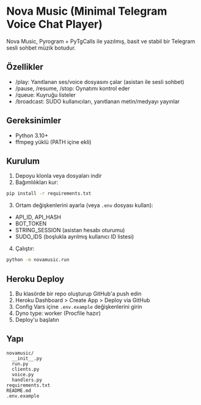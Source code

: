 # Nova Music (Minimal Telegram Voice Chat Player)

Nova Music, Pyrogram + PyTgCalls ile yazılmış, basit ve stabil bir Telegram sesli sohbet müzik botudur.

## Özellikler
- /play: Yanıtlanan ses/voice dosyasını çalar (asistan ile sesli sohbet)
- /pause, /resume, /stop: Oynatımı kontrol eder
- /queue: Kuyruğu listeler
- /broadcast: SUDO kullanıcıları, yanıtlanan metin/medyayı yayınlar

## Gereksinimler
- Python 3.10+
- ffmpeg yüklü (PATH içine ekli)

## Kurulum
1. Depoyu klonla veya dosyaları indir
2. Bağımlılıkları kur:
```bash
pip install -r requirements.txt
```
3. Ortam değişkenlerini ayarla (veya `.env` dosyası kullan):
- API_ID, API_HASH
- BOT_TOKEN
- STRING_SESSION (asistan hesabı oturumu)
- SUDO_IDS (boşlukla ayrılmış kullanıcı ID listesi)

4. Çalıştır:
```bash
python -m novamusic.run
```

## Heroku Deploy
1) Bu klasörde bir repo oluşturup GitHub'a push edin
2) Heroku Dashboard > Create App > Deploy via GitHub
3) Config Vars içine `.env.example` değişkenlerini girin
4) Dyno type: worker (Procfile hazır)
5) Deploy'u başlatın

## Yapı
```
novamusic/
  __init__.py
  run.py
  clients.py
  voice.py
  handlers.py
requirements.txt
README.md
.env.example
```